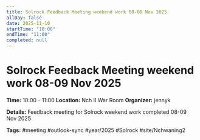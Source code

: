```yaml
---
title: Solrock Feedback Meeting weekend work 08-09 Nov 2025
allDay: false
date: 2025-11-10
startTime: "10:00"
endTime: "11:00"
completed: null
---
```


# Solrock Feedback Meeting weekend work 08-09 Nov 2025

**Time:** 10:00 - 11:00
**Location:** Nch II War Room
**Organizer:** jennyk

**Details:**
Feedback meeting for Solrock weekend work completed 08-09 Nov 2025

**Tags:** #meeting #outlook-sync #year/2025 #Solrock #site/Nchwaning2
